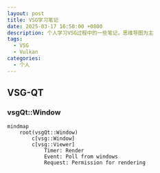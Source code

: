 ```yaml
---
layout: post
title: VSG学习笔记
date: 2025-03-17 16:50:00 +0800
description: 个人学习VSG过程中的一些笔记，思维导图为主
tags:
  - VSG
  - Vulkan
categories:
  - 个人
---
```


## VSG-QT

### vsgQt::Window

```mermaid
mindmap
    root(vsgQt::Window)
        c[vsg::Window]
        c[vsg::Viewer]
            Timer: Render
            Event: Poll from windows
            Request: Permission for rendering
        
```
